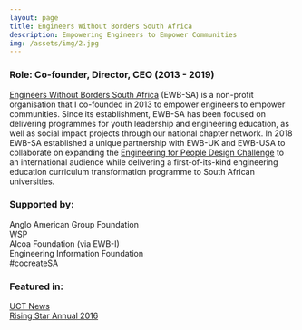 ```yaml
---
layout: page
title: Engineers Without Borders South Africa
description: Empowering Engineers to Empower Communities
img: /assets/img/2.jpg
---
```


### Role: Co-founder, Director, CEO (2013 - 2019)  
<a href="https://www.ewbsa.org" target="_blank">Engineers Without Borders South Africa</a> (EWB-SA) is a non-profit organisation that I co-founded in 2013 to empower engineers to empower communities. Since its establishment, EWB-SA has been focused on delivering programmes for youth leadership and engineering education, as well as social impact projects through our national chapter network. In 2018 EWB-SA established a unique partnership with EWB-UK and EWB-USA to collaborate on expanding the <a href="https://www.ewb-uk.org/the-work/design-challenges/engineering-for-people-design-challenge/" target="_blank">Engineering for People Design Challenge</a> to an international audience while delivering a first-of-its-kind engineering education curriculum transformation programme to South African universities.

### Supported by:   
Anglo American Group Foundation  
WSP  
Alcoa Foundation (via EWB-I)  
Engineering Information Foundation  
\#cocreateSA  

### Featured in:  
<a href="https://www.news.uct.ac.za/article/-2015-09-28-engineers-who-break-the-mould" target="_blank">UCT News</a>  
<a href="https://issuu.com/risingstarannual/docs/risingstar_annual_2016/48" target="_blank">Rising Star Annual 2016</a>



<div class="img_row">
    <img class="col one left" src="{{ site.baseurl }}/assets/img/ewbsa2.jpg" alt="" title="example image"/>
    <img class="col one left" src="{{ site.baseurl }}/assets/img/ewbsa3.jpg" alt="" title="example image"/>
    <img class="col one left" src="{{ site.baseurl }}/assets/img/ewbsa4.jpg" alt="" title="example image"/>
</div>

<div class="img_row">
    <img class="col one left" src="{{ site.baseurl }}/assets/img/ewbsa5.jpg" alt="" title="example image"/>
    <img class="col one left" src="{{ site.baseurl }}/assets/img/ewbsa6.jpg" alt="" title="example image"/>
    <img class="col one left" src="{{ site.baseurl }}/assets/img/ewbsa7.jpg" alt="" title="example image"/>
</div>

<div class="img_row">
    <img class="col one left" src="{{ site.baseurl }}/assets/img/ewbsa8.jpg" alt="" title="example image"/>
    <img class="col one left" src="{{ site.baseurl }}/assets/img/ewbsa9.jpg" alt="" title="example image"/>
    <img class="col one left" src="{{ site.baseurl }}/assets/img/ewbsa10.jpg" alt="" title="example image"/>
</div>

<div class="img_row">
    <img class="col one left" src="{{ site.baseurl }}/assets/img/ewbsa11.jpg" alt="" title="example image"/>
    <img class="col one left" src="{{ site.baseurl }}/assets/img/ewbsa12.jpg" alt="" title="example image"/>
    <img class="col one left" src="{{ site.baseurl }}/assets/img/ewbsa1.jpg" alt="" title="example image"/>
</div>
